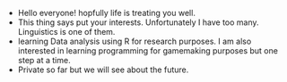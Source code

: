 - Hello everyone! hopfully life is treating you well.
- This thing says put your interests. Unfortunately I have too many. Linguistics is one of them.
- learning Data analysis using R for research purposes. I am also interested in learning programming for gamemaking purposes but one step at a time.
- Private so far but we will see about the future.
